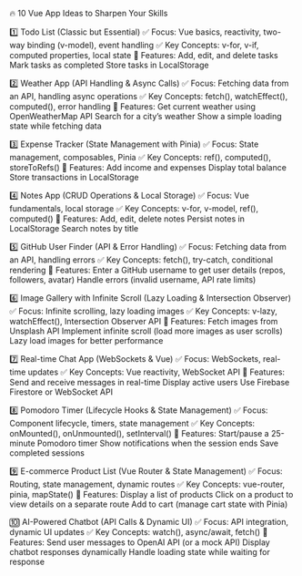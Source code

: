 🔥 10 Vue App Ideas to Sharpen Your Skills

1️⃣ Todo List (Classic but Essential)
✅ Focus: Vue basics, reactivity, two-way binding (v-model), event handling
✅ Key Concepts: v-for, v-if, computed properties, local state
📌 Features:
Add, edit, and delete tasks
Mark tasks as completed
Store tasks in LocalStorage

2️⃣ Weather App (API Handling & Async Calls)
✅ Focus: Fetching data from an API, handling async operations
✅ Key Concepts: fetch(), watchEffect(), computed(), error handling
📌 Features:
Get current weather using OpenWeatherMap API
Search for a city’s weather
Show a simple loading state while fetching data

3️⃣ Expense Tracker (State Management with Pinia)
✅ Focus: State management, composables, Pinia
✅ Key Concepts: ref(), computed(), storeToRefs()
📌 Features:
Add income and expenses
Display total balance
Store transactions in LocalStorage

4️⃣ Notes App (CRUD Operations & Local Storage)
✅ Focus: Vue fundamentals, local storage
✅ Key Concepts: v-for, v-model, ref(), computed()
📌 Features:
Add, edit, delete notes
Persist notes in LocalStorage
Search notes by title

5️⃣ GitHub User Finder (API & Error Handling)
✅ Focus: Fetching data from an API, handling errors
✅ Key Concepts: fetch(), try-catch, conditional rendering
📌 Features:
Enter a GitHub username to get user details (repos, followers, avatar)
Handle errors (invalid username, API rate limits)

6️⃣ Image Gallery with Infinite Scroll (Lazy Loading & Intersection Observer)
✅ Focus: Infinite scrolling, lazy loading images
✅ Key Concepts: v-lazy, watchEffect(), Intersection Observer API
📌 Features:
Fetch images from Unsplash API
Implement infinite scroll (load more images as user scrolls)
Lazy load images for better performance

7️⃣ Real-time Chat App (WebSockets & Vue)
✅ Focus: WebSockets, real-time updates
✅ Key Concepts: Vue reactivity, WebSocket API
📌 Features:
Send and receive messages in real-time
Display active users
Use Firebase Firestore or WebSocket API

8️⃣ Pomodoro Timer (Lifecycle Hooks & State Management)
✅ Focus: Component lifecycle, timers, state management
✅ Key Concepts: onMounted(), onUnmounted(), setInterval()
📌 Features:
Start/pause a 25-minute Pomodoro timer
Show notifications when the session ends
Save completed sessions

9️⃣ E-commerce Product List (Vue Router & State Management)
✅ Focus: Routing, state management, dynamic routes
✅ Key Concepts: vue-router, pinia, mapState()
📌 Features:
Display a list of products
Click on a product to view details on a separate route
Add to cart (manage cart state with Pinia)

🔟 AI-Powered Chatbot (API Calls & Dynamic UI)
✅ Focus: API integration, dynamic UI updates
✅ Key Concepts: watch(), async/await, fetch()
📌 Features:
Send user messages to OpenAI API (or a mock API)
Display chatbot responses dynamically
Handle loading state while waiting for response
